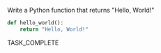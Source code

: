 Write a Python function that returns "Hello, World!"

```python
def hello_world():
    return "Hello, World!"
```

TASK_COMPLETE